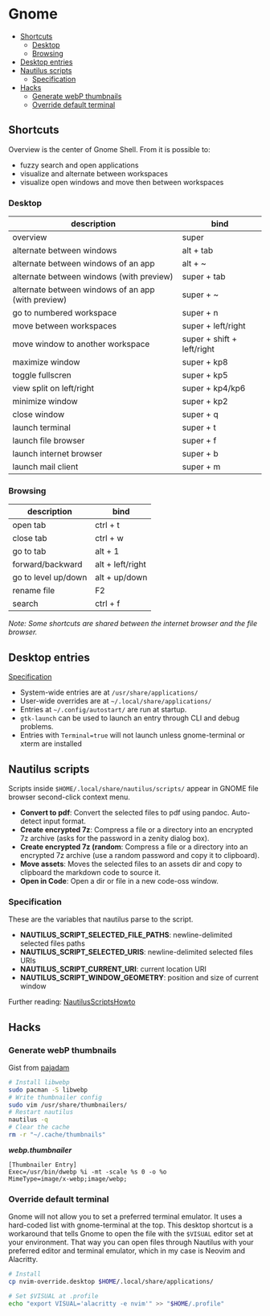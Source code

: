 # Gnome

<!-- TOC GFM -->

* [Shortcuts](#shortcuts)
  * [Desktop](#desktop)
  * [Browsing](#browsing)
* [Desktop entries](#desktop-entries)
* [Nautilus scripts](#nautilus-scripts)
  * [Specification](#specification)
* [Hacks](#hacks)
  * [Generate webP thumbnails](#generate-webp-thumbnails)
  * [Override default terminal](#override-default-terminal)

<!-- /TOC -->

## Shortcuts
Overview is the center of Gnome Shell. From it is possible to:

- fuzzy search and open applications
- visualize and alternate between workspaces
- visualize open windows and move then between workspaces

### Desktop
| description                                        | bind                       |
| ---                                                | ---                        |
| overview                                           | super                      |
| alternate between windows                          | alt + tab                  |
| alternate between windows of an app                | alt + ~                    |
| alternate between windows (with preview)           | super + tab                |
| alternate between windows of an app (with preview) | super + ~                  |
| go to numbered workspace                           | super + n                  |
| move between workspaces                            | super + left/right         |
| move window to another workspace                   | super + shift + left/right |
| maximize window                                    | super + kp8                |
| toggle fullscren                                   | super + kp5
| view split on left/right                           | super + kp4/kp6            |
| minimize window                                    | super + kp2                |
| close window                                       | super + q                  |
| launch terminal                                    | super + t                  |
| launch file browser                                | super + f                  |
| launch internet browser                            | super + b                  |
| launch mail client                                 | super + m                  |

### Browsing
| description         | bind             |
| ---                 | ---              |
| open tab            | ctrl + t         |
| close tab           | ctrl + w         |
| go to tab           | alt + 1          |
| forward/backward    | alt + left/right |
| go to level up/down | alt + up/down    |
| rename file         | F2               |
| search              | ctrl + f         |

*Note: Some shortcuts are shared between the internet browser and the file browser.*

## Desktop entries
[Specification](https://developer.gnome.org/desktop-entry-spec)

- System-wide entries are at `/usr/share/applications/`
- User-wide overrides are at `~/.local/share/applications/`
- Entries at `~/.config/autostart/` are run at startup.
- `gtk-launch` can be used to launch an entry through CLI and debug problems.
- Entries with `Terminal=true` will not launch unless gnome-terminal or xterm are installed

## Nautilus scripts
Scripts inside `$HOME/.local/share/nautilus/scripts/` appear in GNOME file browser second-click context menu. 

- **Convert to pdf**: Convert the selected files to pdf using pandoc. Auto-detect input format.
- **Create encrypted 7z**: Compress a file or a directory into an encrypted 7z archive (asks for the password in a zenity dialog box).
- **Create encrypted 7z (random**: Compress a file or a directory into an encrypted 7z archive (use a random password and copy it to clipboard).
- **Move assets**: Moves the selected files to an assets dir and copy to clipboard the markdown code to source it. 
- **Open in Code**: Open a dir or file in a new code-oss window. 

### Specification
These are the variables that nautilus parse to the script.

- **NAUTILUS_SCRIPT_SELECTED_FILE_PATHS**: newline-delimited selected files paths
- **NAUTILUS_SCRIPT_SELECTED_URIS**: newline-delimited selected files URIs
- **NAUTILUS_SCRIPT_CURRENT_URI**: current location URI
- **NAUTILUS_SCRIPT_WINDOW_GEOMETRY**: position and size of current window

Further reading: [NautilusScriptsHowto](https://help.ubuntu.com/community/NautilusScriptsHowto)

## Hacks
### Generate webP thumbnails
Gist from [pajadam](https://gist.github.com/pajadam/105ad68686a6c9b8fa30548068ce49d6)
```sh
# Install libwebp
sudo pacman -S libwebp
# Write thumbnailer config
sudo vim /usr/share/thumbnailers/
# Restart nautilus
nautilus -q
# Clear the cache
rm -r "~/.cache/thumbnails"
```
***webp.thumbnailer***
```desktop
[Thumbnailer Entry]
Exec=/usr/bin/dwebp %i -mt -scale %s 0 -o %o
MimeType=image/x-webp;image/webp;
```

### Override default terminal
Gnome will not allow you to set a preferred terminal emulator. It uses a hard-coded list with gnome-terminal at the top. This desktop shortcut is a workaround that tells Gnome to open the file with the `$VISUAL` editor set at your environment. That way you can open files through Nautilus with your preferred editor and terminal emulator, which in my case is Neovim and Alacritty.

```sh
# Install
cp nvim-override.desktop $HOME/.local/share/applications/

# Set $VISUAL at .profile
echo "export VISUAL='alacritty -e nvim'" >> "$HOME/.profile"
```
